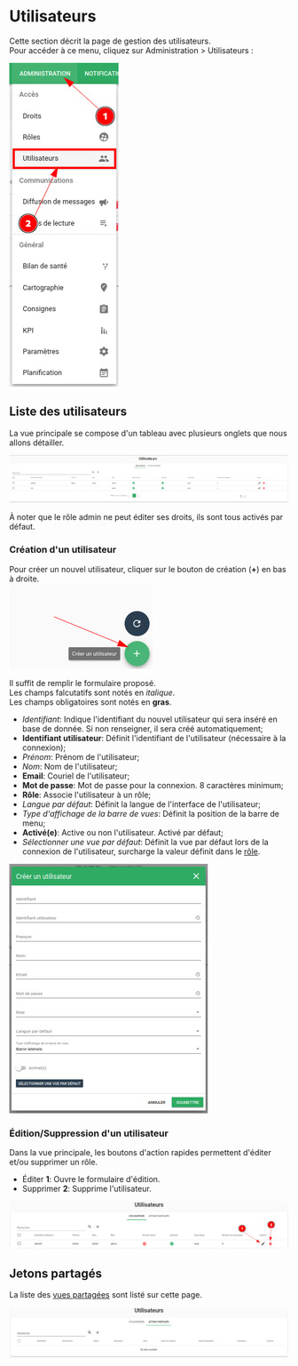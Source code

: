 # Utilisateurs

Cette section décrit la page de gestion des utilisateurs.  
Pour accéder à ce menu, cliquez sur Administration > Utilisateurs :

![Menu rôles](./img/utilisateurs_menu.png)

## Liste des utilisateurs

La vue principale se compose d'un tableau avec plusieurs onglets que nous allons détailler.

![Vue rôle liste](./img/utilisateurs_liste.png)

À noter que le rôle admin ne peut éditer ses droits, ils sont tous activés par défaut.

### Création d'un utilisateur

Pour créer un nouvel utilisateur, cliquer sur le bouton de création (**+**) en bas à droite.  
![Ajout d'un rôle](./img/utilisateurs_ajout.png)

Il suffit de remplir le formulaire proposé.  
Les champs falcutatifs sont notés en *italique*.  
Les champs obligatoires sont notés en **gras**.

  - *Identifiant*: Indique l'identifiant du nouvel utilisateur qui sera inséré en base de donnée. Si non renseigner, il sera créé automatiquement;
  - **Identifiant utilisateur**: Définit l'identifiant de l'utilisateur (nécessaire à la connexion);
  - *Prénom*: Prénom de l'utilisateur;
  - *Nom*: Nom de l'utilisateur;
  - **Email**: Couriel de l'utilisateur;
  - **Mot de passe**: Mot de passe pour la connexion. 8 caractères minimum;
  - **Rôle**: Associe l'utilisateur à un rôle;
  - *Langue par défaut*: Définit la langue de l'interface de l'utilisateur;
  - *Type d'affichage de la barre de vues*: Définit la position de la barre de menu;
  - **Activé(e)**: Active ou non l'utilisateur. Activé par défaut;
  - *Sélectionner une vue par défaut*: Définit la vue par défaut lors de la connexion de l'utilisateur, surcharge la valeur définit dans le [rôle](./roles.md#vue-par-defaut).

![Modal ajout rôle](./img/utilisateurs_modal_creation.png)

### Édition/Suppression d'un utilisateur

Dans la vue principale, les boutons d'action rapides permettent d'éditer et/ou supprimer un rôle.

  - Éditer **1**: Ouvre le formulaire d'édition.
  - Supprimer **2**: Supprime l'utilisateur.

![Bouton d'action rapide](./img/utilisateurs_liste_boutons.png)


## Jetons partagés

La liste des [vues partagées](../../notes-de-version/22.10.0.md#vues-partagees) sont listé sur cette page.

![Liste jetons](./img/utilisateurs_liste_jetons.png)

